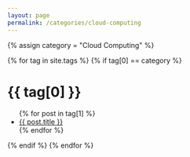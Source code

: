 ```yaml
---
layout: page
permalink: /categories/cloud-computing
---
```


{% assign category = "Cloud Computing" %}

{% for tag in site.tags %}
{% if tag[0] == category %}
  <h1>{{ tag[0] }}</h1>
  <ul>
    {% for post in tag[1] %}
      <li><a href="{{ post.url }}">{{ post.title }}</a></li>
    {% endfor %}
  </ul>
{% endif %}
{% endfor %}